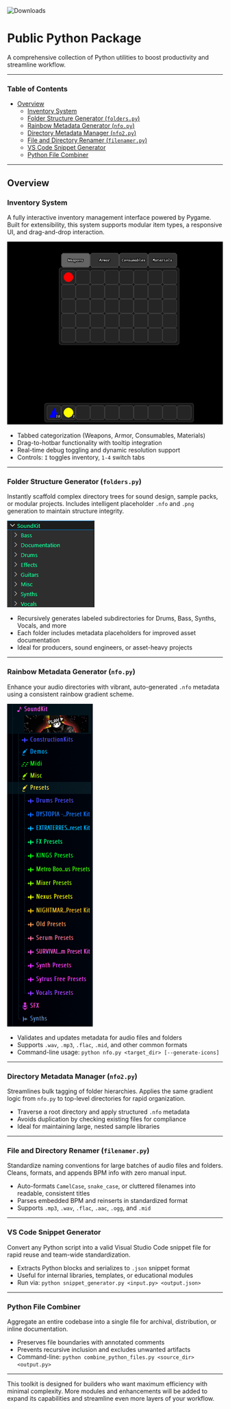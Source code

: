 ![Downloads](https://img.shields.io/github/downloads/TheCascadian/Public-Python-Package/total)

# Public Python Package

A comprehensive collection of Python utilities to boost productivity and streamline workflow.

---

### Table of Contents

- [Overview](#overview)
  - [Inventory System](#inventory-system)
  - [Folder Structure Generator (`folders.py`)](#folder-structure-generator-folderspy)
  - [Rainbow Metadata Generator (`nfo.py`)](#rainbow-metadata-generator-nfopy)
  - [Directory Metadata Manager (`nfo2.py`)](#directory-metadata-manager-nfo2py)
  - [File and Directory Renamer (`filenamer.py`)](#file-and-directory-renamer-filenamerpy)
  - [VS Code Snippet Generator](#vs-code-snippet-generator)
  - [Python File Combiner](#python-file-combiner)

---

## Overview

### Inventory System

A fully interactive inventory management interface powered by Pygame. Built for extensibility, this system supports modular item types, a responsive UI, and drag-and-drop interaction.

![Inventory System](<inv.PNG>)

- Tabbed categorization (Weapons, Armor, Consumables, Materials)
- Drag-to-hotbar functionality with tooltip integration
- Real-time debug toggling and dynamic resolution support
- Controls: `I` toggles inventory, `1-4` switch tabs

---

### Folder Structure Generator (`folders.py`)

Instantly scaffold complex directory trees for sound design, sample packs, or modular projects. Includes intelligent placeholder `.nfo` and `.png` generation to maintain structure integrity.

![SoundKit Structure](<soundkit.PNG>)

- Recursively generates labeled subdirectories for Drums, Bass, Synths, Vocals, and more
- Each folder includes metadata placeholders for improved asset documentation
- Ideal for producers, sound engineers, or asset-heavy projects

---

### Rainbow Metadata Generator (`nfo.py`)

Enhance your audio directories with vibrant, auto-generated `.nfo` metadata using a consistent rainbow gradient scheme.

![Rainbow Metadata](<nfo.PNG>)

- Validates and updates metadata for audio files and folders
- Supports `.wav`, `.mp3`, `.flac`, `.mid`, and other common formats
- Command-line usage: `python nfo.py <target_dir> [--generate-icons]`

---

### Directory Metadata Manager (`nfo2.py`)

Streamlines bulk tagging of folder hierarchies. Applies the same gradient logic from `nfo.py` to top-level directories for rapid organization.

- Traverse a root directory and apply structured `.nfo` metadata
- Avoids duplication by checking existing files for compliance
- Ideal for maintaining large, nested sample libraries

---

### File and Directory Renamer (`filenamer.py`)

Standardize naming conventions for large batches of audio files and folders. Cleans, formats, and appends BPM info with zero manual input.

- Auto-formats `CamelCase`, `snake_case`, or cluttered filenames into readable, consistent titles
- Parses embedded BPM and reinserts in standardized format
- Supports `.mp3`, `.wav`, `.flac`, `.aac`, `.ogg`, and `.mid`

---

### VS Code Snippet Generator

Convert any Python script into a valid Visual Studio Code snippet file for rapid reuse and team-wide standardization.

- Extracts Python blocks and serializes to `.json` snippet format
- Useful for internal libraries, templates, or educational modules
- Run via: `python snippet_generator.py <input.py> <output.json>`

---

### Python File Combiner

Aggregate an entire codebase into a single file for archival, distribution, or inline documentation.

- Preserves file boundaries with annotated comments
- Prevents recursive inclusion and excludes unwanted artifacts
- Command-line: `python combine_python_files.py <source_dir> <output.py>`

---

This toolkit is designed for builders who want maximum efficiency with minimal complexity. More modules and enhancements will be added to expand its capabilities and streamline even more layers of your workflow.

